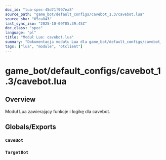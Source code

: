 ```yaml
---
doc_id: "lua-spec-45d71f997ea8"
source_path: "game_bot/default_configs/cavebot_1.3/cavebot.lua"
source_sha: "05ca843"
last_sync_iso: "2025-10-09T05:39:45Z"
doc_class: "spec"
language: "pl"
title: "Moduł Lua: cavebot.lua"
summary: "Dokumentacja modułu Lua dla game_bot/default_configs/cavebot_1.3/cavebot.lua"
tags: ["lua", "module", "otclient"]
---
```


# game_bot/default_configs/cavebot_1.3/cavebot.lua

## Overview

Moduł Lua zawierający funkcje i logikę dla cavebot.

## Globals/Exports

### `CaveBot`

### `TargetBot`
